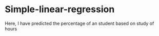 # Simple-linear-regression
Here, I have predicted the percentage of an student based on study of hours
